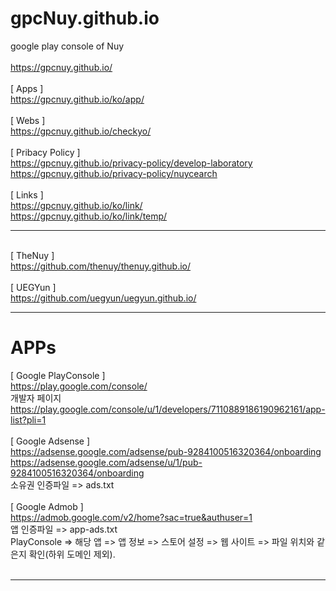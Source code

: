 # gpcNuy.github.io
google play console of Nuy
<br>
<br>https://gpcnuy.github.io/
<br>
<br>[ Apps ]
<br>https://gpcnuy.github.io/ko/app/
<br>
<br>[ Webs ]
<br>https://gpcnuy.github.io/checkyo/
<br>
<br>[ Pribacy Policy ]
<br>https://gpcnuy.github.io/privacy-policy/develop-laboratory
<br>https://gpcnuy.github.io/privacy-policy/nuycearch
<br>
<br>[ Links ]
<br>https://gpcnuy.github.io/ko/link/
<br>https://gpcnuy.github.io/ko/link/temp/
<br><hr>
<br>[ TheNuy ]
<br>https://github.com/thenuy/thenuy.github.io/
<br>
<br>[ UEGYun ]
<br>https://github.com/uegyun/uegyun.github.io/
<br><hr>
# APPs
[ Google PlayConsole ]
<br>https://play.google.com/console/
<br>개발자 페이지
<br>https://play.google.com/console/u/1/developers/7110889186190962161/app-list?pli=1
<br>
<br>[ Google Adsense ]
<br>https://adsense.google.com/adsense/pub-9284100516320364/onboarding
<br>https://adsense.google.com/adsense/u/1/pub-9284100516320364/onboarding
<br>소유권 인증파일 => ads.txt
<br>
<br>[ Google Admob ]
<br>https://admob.google.com/v2/home?sac=true&authuser=1
<br>앱 인증파일 => app-ads.txt
<br>PlayConsole => 해당 앱 => 앱 정보 => 스토어 설정 => 웹 사이트 => 파일 위치와 같은지 확인(하위 도메인 제외).
<br>
<br><hr>
